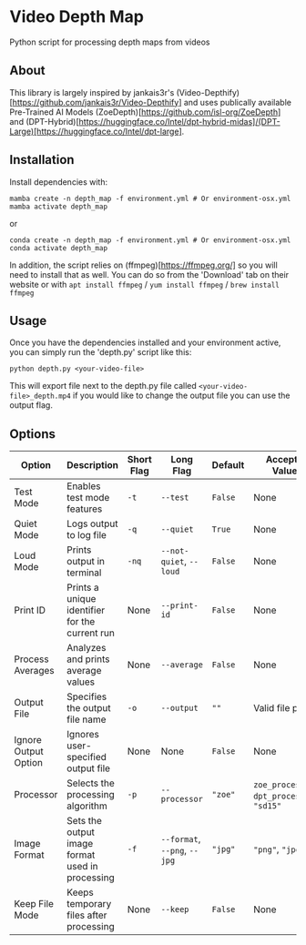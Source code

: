 # Video Depth Map
 Python script for processing depth maps from videos

## About

This library is largely inspired by jankais3r's (Video-Depthify)[https://github.com/jankais3r/Video-Depthify] and uses publically available Pre-Trained AI Models (ZoeDepth)[https://github.com/isl-org/ZoeDepth] and (DPT-Hybrid)[https://huggingface.co/Intel/dpt-hybrid-midas]/(DPT-Large)[https://huggingface.co/Intel/dpt-large].

## Installation

Install dependencies with:
```
mamba create -n depth_map -f environment.yml # Or environment-osx.yml
mamba activate depth_map
```

or

```
conda create -n depth_map -f environment.yml # Or environment-osx.yml
conda activate depth_map
```

In addition, the script relies on (ffmpeg)[https://ffmpeg.org/] so you will need to install that as well. You can do so from the 'Download' tab on their website or with `apt install ffmpeg` / `yum install ffmpeg` / `brew install ffmpeg`

## Usage

Once you have the dependencies installed and your environment active, you can simply run the 'depth.py' script like this:
```
python depth.py <your-video-file>
```

This will export file next to the depth.py file called `<your-video-file>_depth.mp4` if you would like to change the output file you can use the output flag.

## Options

| Option | Description | Short Flag | Long Flag | Default | Accepted Values |
|---|---|---|---|---|---|
| Test Mode | Enables test mode features | `-t` | `--test` | `False` | None |
| Quiet Mode | Logs output to log file | `-q` | `--quiet` | `True` | None |
| Loud Mode | Prints output in terminal | `-nq` | `--not-quiet`, `--loud` | `False` | None |
| Print ID | Prints a unique identifier for the current run | None | `--print-id` | `False` | None |
| Process Averages | Analyzes and prints average values | None | `--average` | `False` | None |
| Output File | Specifies the output file name | `-o` | `--output` | `""` | Valid file path |
| Ignore Output Option | Ignores user-specified output file | None | None | `False` | None |
| Processor | Selects the processing algorithm | `-p` | `--processor` | `"zoe"` | `zoe_processors`, `dpt_processors`, `"sd15"` |
| Image Format | Sets the output image format used in processing | `-f` | `--format`, `--png`, `--jpg` | `"jpg"` | `"png"`, `"jpg"` |
| Keep File Mode | Keeps temporary files after processing | None | `--keep` | `False` | None |